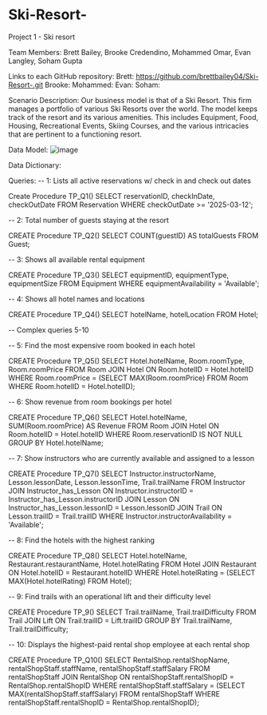 # Ski-Resort-
Project 1 - Ski resort 

Team Members: Brett Bailey, Brooke Credendino, Mohammed Omar, Evan Langley, Soham Gupta

Links to each GitHub repository: 
Brett: https://github.com/brettbailey04/Ski-Resort-.git
Brooke: 
Mohammed: 
Evan: 
Soham: 

Scenario Description: Our business model is that of a Ski Resort. This firm manages a portfolio of various Ski Resorts over the world. The model keeps track of the resort and its various amenities. This includes Equipment, Food, Housing, Recreational Events, Skiing Courses, and the various intricacies that are pertinent to a functioning resort. 

Data Model: ![image](https://github.com/user-attachments/assets/df10cd73-77bd-4207-9994-aa319c743be6)


Data Dictionary: 


Queries: 
-- 1: Lists all active reservations w/ check in and check out dates 

Create Procedure TP_Q1()
SELECT reservationID, checkInDate, checkOutDate 
FROM Reservation 
WHERE checkOutDate >= '2025-03-12';


-- 2: Total number of guests staying at the resort 

CREATE Procedure TP_Q2()
SELECT COUNT(guestID) AS totalGuests 
FROM Guest;

-- 3: Shows all available rental equipment 

CREATE Procedure TP_Q3()
SELECT equipmentID, equipmentType, equipmentSize 
FROM Equipment 
WHERE equipmentAvailability = 'Available';


-- 4: Shows all hotel names and locations 

CREATE Procedure TP_Q4()
SELECT hotelName, hotelLocation 
FROM Hotel;

-- Complex queries 5-10


-- 5: Find the most expensive room booked in each hotel

CREATE Procedure TP_Q5()
SELECT Hotel.hotelName, Room.roomType, Room.roomPrice
FROM Room
JOIN Hotel ON Room.hotelID = Hotel.hotelID
WHERE Room.roomPrice = (SELECT MAX(Room.roomPrice) FROM Room WHERE Room.hotelID = Hotel.hotelID);


-- 6: Show revenue from room bookings per hotel 

CREATE Procedure TP_Q6()
SELECT Hotel.hotelName, SUM(Room.roomPrice) AS Revenue
FROM Room
JOIN Hotel ON Room.hotelID = Hotel.hotelID
WHERE Room.reservationID IS NOT NULL
GROUP BY Hotel.hotelName;


-- 7: Show instructors who are currently available and assigned to a lesson

CREATE Procedure TP_Q7()
SELECT Instructor.instructorName, Lesson.lessonDate, Lesson.lessonTime, Trail.trailName
FROM Instructor
JOIN Instructor_has_Lesson ON Instructor.instructorID = Instructor_has_Lesson.instructorID
JOIN Lesson ON Instructor_has_Lesson.lessonID = Lesson.lessonID
JOIN Trail ON Lesson.trailID = Trail.trailID
WHERE Instructor.instructorAvailability = 'Available';


-- 8:  Find the hotels with the highest ranking 

CREATE Procedure TP_Q8()
SELECT Hotel.hotelName, Restaurant.restaurantName, Hotel.hotelRating
FROM Hotel
JOIN Restaurant ON Hotel.hotelID = Restaurant.hotelID
WHERE Hotel.hotelRating = (SELECT MAX(Hotel.hotelRating) FROM Hotel);


-- 9:  Find trails with an operational lift and their difficulty level

CREATE Procedure TP_9()
SELECT Trail.trailName, Trail.trailDifficulty
FROM Trail
JOIN Lift ON Trail.trailID = Lift.trailID
GROUP BY Trail.trailName, Trail.trailDifficulty;


-- 10: Displays the highest-paid rental shop employee at each rental shop 

CREATE Procedure TP_Q10()
SELECT RentalShop.rentalShopName, rentalShopStaff.staffName, rentalShopStaff.staffSalary
FROM rentalShopStaff
JOIN RentalShop ON rentalShopStaff.rentalShopID = RentalShop.rentalShopID
WHERE rentalShopStaff.staffSalary = (SELECT MAX(rentalShopStaff.staffSalary) FROM rentalShopStaff WHERE rentalShopStaff.rentalShopID = RentalShop.rentalShopID);


